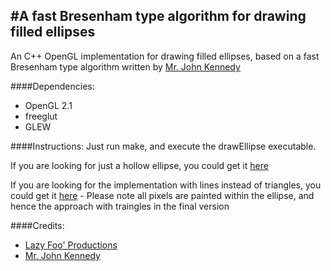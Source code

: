 #A fast Bresenham type algorithm for drawing filled ellipses
----

An C++ OpenGL implementation for drawing filled ellipses, based on a fast Bresenham type algorithm written by [Mr. John Kennedy](https://web.archive.org/web/20120225095359/http://homepage.smc.edu/kennedy_john/belipse.pdf)

####Dependencies:
- OpenGL 2.1
- freeglut
- GLEW

####Instructions:
Just run make, and execute the drawEllipse executable.

If you are looking for just a hollow ellipse, you could get it [here](https://github.com/notprathap/filled-ellipse/releases/tag/filled-ellipse-with-triangles)

If you are looking for the implementation with lines instead of triangles, you could get it [here](https://github.com/notprathap/filled-ellipse/releases/tag/filled-ellipse-with-lines) - Please note all pixels are painted within the ellipse, and hence the approach with traingles in the final version

####Credits:
- [Lazy Foo' Productions](http://lazyfoo.net/tutorials/OpenGL/index.php)
- [Mr. John Kennedy](https://web.archive.org/web/20120225095359/http://homepage.smc.edu/kennedy_john/belipse.pdf)

